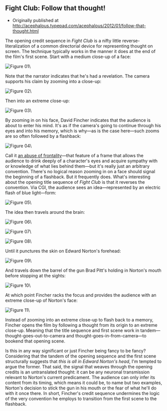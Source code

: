 ## Fight Club: Follow that thought!

* Originally published at http://acephalous.typepad.com/acephalous/2012/01/follow-that-thought.html

The opening credit sequence in *Fight Club* is a nifty little reverse-literalization of a common directorial device for representing thought on screen. The technique typically works in the manner it does at the end of the film's first scene. Start with a medium close-up of a face:

![Figure 01](../../images/film/fight-club-3/01.jpg)\ 

Note that the narrator indicates that he's had a revelation. The camera supports his claim by zooming into a close-up:

![Figure 02](../../images/film/fight-club-3/02.jpg)\ 

 Then into an extreme close-up:

![Figure 03](../../images/film/fight-club-3/03.jpg)\ 

By zooming in on his face, David Fincher indicates that the audience is about to enter his mind. It's as if the camera's going to continue through his eyes and into his memory, which is why—as is the case here—such zooms are so often followed by a flashback:

![Figure 04](../../images/film/fight-club-3/04.jpg)\ 

Call it [an abuse of frontality](http://acephalous.typepad.com/acephalous/2011/01/fight-club.html)—that feature of a frame that allows the audience to drink deeply of a character's eyes and acquire sympathy with or knowledge of what lies behind them—but it's really just an arbitrary convention. There's no logical reason zooming in on a face should signal the beginning of a flashback. But it frequently does. What's interesting about the opening title sequence of *Fight Club* is that it reverses the convention. Via CGI, the audience sees an idea—represented by an electric flash of blue light—form:

![Figure 05](../../images/film/fight-club-3/05.jpg)\ 

The idea then travels around the brain:

![Figure 06](../../images/film/fight-club-3/06.jpg)\ 

![Figure 07](../../images/film/fight-club-3/07.jpg)\ 

![Figure 08](../../images/film/fight-club-3/08.jpg)\ 

Until it punctures the skin on Edward Norton's forehead:

![Figure 09](../../images/film/fight-club-3/09.jpg)\ 

And travels down the barrel of the gun Brad Pitt's holding in Norton's mouth before stopping at the sights:

![Figure 10](../../images/film/fight-club-3/10.jpg)\ 

At which point Fincher racks the focus and provides the audience with an extreme close-up of Norton's face:

![Figure 11](../../images/film/fight-club-3/11.jpg)\ 

Instead of zooming into an extreme close-up to flash back to a memory, Fincher opens the film by following a thought from its origin to an extreme close-up. Meaning that the title sequence and first scene work in tandem—thought-goes-out-to-camera and thought-goes-in-from-camera—to bookend that opening scene.

Is this in any way significant or just Fincher being fancy to be fancy? Considering that the tandem of the opening sequence and the first scene structurally suggests that *this is all in Edward Norton's head*, I'm tempted to argue the former. That said, the signal that weaves through the opening credits is an untranslated thought: it can be any neuronal transmission relevant to Norton's current predicament. The audience can only infer its content from its timing, which means it could be, to name but two examples, Norton's decision to stick the gun in his mouth or the fear of what he'll do with it once there. In short, Fincher's credit sequence undermines the logic of the very convention he employs to transition from the first scene to the flashback.
